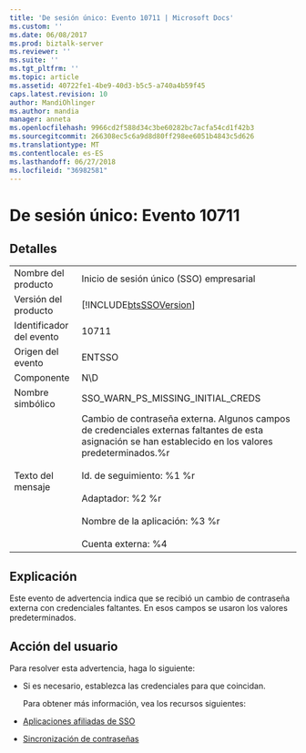 ```yaml
---
title: 'De sesión único: Evento 10711 | Microsoft Docs'
ms.custom: ''
ms.date: 06/08/2017
ms.prod: biztalk-server
ms.reviewer: ''
ms.suite: ''
ms.tgt_pltfrm: ''
ms.topic: article
ms.assetid: 40722fe1-4be9-40d3-b5c5-a740a4b59f45
caps.latest.revision: 10
author: MandiOhlinger
ms.author: mandia
manager: anneta
ms.openlocfilehash: 9966cd2f588d34c3be60282bc7acfa54cd1f42b3
ms.sourcegitcommit: 266308ec5c6a9d8d80ff298ee6051b4843c5d626
ms.translationtype: MT
ms.contentlocale: es-ES
ms.lasthandoff: 06/27/2018
ms.locfileid: "36982581"
---
```

# <a name="single-sign-on-event-10711"></a>De sesión único: Evento 10711
## <a name="details"></a>Detalles  

|                 |                                                                                                                                                                                                                                                   |
|-----------------|---------------------------------------------------------------------------------------------------------------------------------------------------------------------------------------------------------------------------------------------------|
|  Nombre del producto   |                                                                                                             Inicio de sesión único (SSO) empresarial                                                                                                             |
| Versión del producto |                                                                                            [!INCLUDE[btsSSOVersion](../includes/btsssoversion-md.md)]                                                                                             |
|    Identificador del evento     |                                                                                                                       10711                                                                                                                       |
|  Origen del evento   |                                                                                                                      ENTSSO                                                                                                                       |
|    Componente    |                                                                                                                        N\D                                                                                                                        |
|  Nombre simbólico  |                                                                                                         SSO_WARN_PS_MISSING_INITIAL_CREDS                                                                                                         |
|  Texto del mensaje   | Cambio de contraseña externa. Algunos campos de credenciales externas faltantes de esta asignación se han establecido en los valores predeterminados.%r<br /><br /> Id. de seguimiento: %1 %r<br /><br /> Adaptador: %2 %r<br /><br /> Nombre de la aplicación: %3 %r<br /><br /> Cuenta externa: %4 |

## <a name="explanation"></a>Explicación  
 Este evento de advertencia indica que se recibió un cambio de contraseña externa con credenciales faltantes. En esos campos se usaron los valores predeterminados.  

## <a name="user-action"></a>Acción del usuario  
 Para resolver esta advertencia, haga lo siguiente:  

- Si es necesario, establezca las credenciales para que coincidan.  

  Para obtener más información, vea los recursos siguientes:  

- [Aplicaciones afiliadas de SSO](../core/sso-affiliate-applications.md)  

- [Sincronización de contraseñas](../core/password-synchronization2.md)
